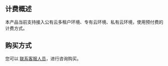 ﻿## 计费概述
本产品当前支持接入公有云多租户环境、专有云环境、私有云环境，使用预付费的计费方式。

## 购买方式
您可以 [联系客服人员](https://cloud.tencent.com/act/event/connect-service)，进行咨询购买。